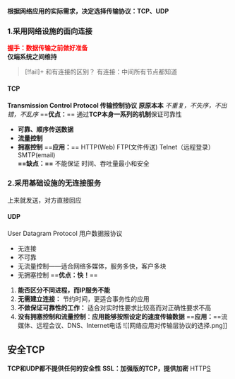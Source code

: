 **根据网络应用的实际需求，决定选择传输协议：TCP、UDP**
### **1.采用网络设施的面向连接**
**<font color="#ff0000">握手：数据传输之前做好准备</font>**  
**仅端系统之间维持**
>[!fail]+ 和有连接的区别？
> 有连接：中间所有节点都知道
#### **TCP**
**Transmission Control Protocol 传输控制协议**
**原原本本** *不重复，不失序，不出错，不乱序* 
==**优点：**==
通过**TCP本身一系列的机制**保证可靠性
- **可靠、顺序传送数据**
- **流量控制**
- **拥塞控制**
==**应用：**== HTTP(Web)  FTP(文件传送)  Telnet（远程登录） SMTP(email)  
**==缺点：==** 不能保证 时间、吞吐量最小和安全
### **2.采用基础设施的无连接服务**
上来就发送，对方直接回应
#### **UDP**
User Datagram Protocol 用户数据报协议
- 无连接
- 不可靠
- 无流量控制——适合网络多媒体，服务多快，客户多块
- 无拥塞控制
==**优点：快！**==
1. **能否区分不同进程，而IP服务不能**
2. **无需建立连接：** 节约时间，更适合事务性的应用
3. **不做保证可靠性的工作：** 适合对实时性要求比较高而对正确性要求不高
4. **没有拥塞控制和流量控制**：**应用能够按照设定的速度传输数据**
==**应用：**==流媒体、远程会议、DNS、Internet电话
![[网络应用对传输层协议的选择.png]]

## 安全TCP
**TCP和UDP都不提供任何的安全性**
**SSL：加强版的TCP，提供加密**
HTTP<u>S</u>